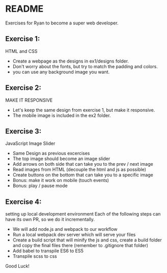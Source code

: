 # README #

Exercises for Ryan to become a super web developer.

## Exercise 1: ##

HTML and CSS

* Create a webpage as the designs in ex1/designs folder.
* Don't worry about the fonts, but try to match the padding and colors.
* you can use any background image you want.




## Exercise 2: ## 
MAKE IT RESPONSIVE

* Let's keep the same design from exercise 1, but make it responsive. 
* The mobile image is included in the ex2 folder.

## Exercise 3: ## 
JavaScript Image Slider

* Same Design as previous excercises
* The top image should become an image slider
* Add arrows on both side that can take you to the prev / next image
* Read images from HTML (decouple the html and js as possible)
* Create buttons on the bottom that can take you to a specific image
* Bonus: make it work on mobile (touch events)
* Bonus: play / pause mode


## Exercise 4: ##

setting up local development environment
Each of the following steps can have its own PR, so we do it incrementally.

* We will add node.js and webpack to our workflow
* Run a local webpack dev server which will serve your files
* Create a build script that will minify the js and css, create a build folder and copy the final files there (remember to .gitignore that folder)
* Add babel to transpile ES6 to ES5
* Transpile scss to css
 

Good Luck!

